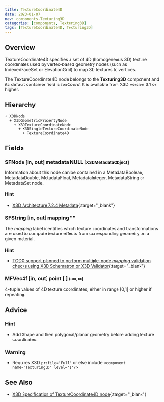 ```yaml
---
title: TextureCoordinate4D
date: 2023-01-07
nav: components-Texturing3D
categories: [components, Texturing3D]
tags: [TextureCoordinate4D, Texturing3D]
---
```

<style>
.post h3 {
  word-spacing: 0.2em;
}
</style>

## Overview

TextureCoordinate4D specifies a set of 4D (homogeneous 3D) texture coordinates used by vertex-based geometry nodes (such as IndexedFaceSet or ElevationGrid) to map 3D textures to vertices.

The TextureCoordinate4D node belongs to the **Texturing3D** component and its default container field is *texCoord.* It is available from X3D version 3.1 or higher.

## Hierarchy

```
+ X3DNode
  + X3DGeometricPropertyNode
    + X3DTextureCoordinateNode
      + X3DSingleTextureCoordinateNode
        + TextureCoordinate4D
```

## Fields

### SFNode [in, out] **metadata** NULL <small>[X3DMetadataObject]</small>

Information about this node can be contained in a MetadataBoolean, MetadataDouble, MetadataFloat, MetadataInteger, MetadataString or MetadataSet node.

#### Hint

- [X3D Architecture 7.2.4 Metadata](https://www.web3d.org/specifications/X3Dv4Draft/ISO-IEC19775-1v4-IS.proof//Part01/components/core.html#Metadata){:target="_blank"}

### SFString [in, out] **mapping** ""

The *mapping* label identifies which texture coordinates and transformations are used to compute texture effects from corresponding geometry on a given material.

#### Hint

- [TODO support planned to perform multiple-node *mapping* validation checks using X3D Schematron or X3D Validator](https://savage.nps.edu/X3dValidator){:target="_blank"}

### MFVec4f [in, out] **point** [ ] <small>(-∞,∞)</small>

4-tuple values of 4D texture coordinates, either in range [0,1] or higher if repeating.

## Advice

### Hint

- Add Shape and then polygonal/planar geometry before adding texture coordinates.

### Warning

- Requires X3D `profile='Full'` or else include `<component name='Texturing3D' level='1'/>`

## See Also

- [X3D Specification of TextureCoordinate4D node](https://www.web3d.org/documents/specifications/19775-1/V4.0/Part01/components/texture3D.html#TextureCoordinate4D){:target="_blank"}
